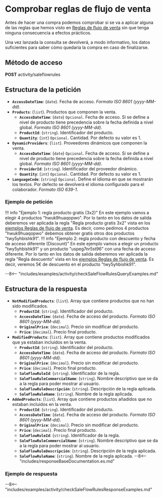 # Comprobar reglas de flujo de venta

Antes de hacer una compra podemos comprobar si se va a aplicar alguna de las reglas que hemos visto en [Reglas de flujo de venta](saleFlowRules.md) sin que tenga ninguna consecuencia a efectos prácticos.

Una vez lanzada la consulta se devolverá, a modo informativo, los datos suficientes para saber cómo quedaría la compra en caso de finalizarse.

## Método de acceso

**POST** activity/saleflowrules

## Estructura de la petición

- **``AccessDateTime``**: (``date``). Fecha de acceso. *Formato ISO 8601 (yyyy-MM-dd)*.
- **``Products``**: (``list``). Productos que componen la venta.
    - **``AccessDateTime``**: (``date``) ``Opcional``. Fecha de acceso. Si se define a nivel de producto tiene precedencia sobre la fecha definida a nivel global. *Formato ISO 8601 (yyyy-MM-dd)*.
    - **``ProductId``**: (``string``). Identificador del producto.
    - **``Quantity``**: (``int``) ``Opcional``. Cantidad. Por defecto su valor es 1.
- **``DynamicProviders``**: (``list``). Proveedores dinámicos que componen la venta.
  - **``AccessDateTime``**: (``date``) ``Opcional``. Fecha de acceso. Si se define a nivel de producto tiene precedencia sobre la fecha definida a nivel global. *Formato ISO 8601 (yyyy-MM-dd)*.
  - **``ProviderId``**: (``string``). Identificador del proveedor dinámico.
  - **``Quantity``**: (``int``) ``Opcional``. Cantidad. Por defecto su valor es 1.
- **`LanguageCode`**: (``string``) ``Opcional``. Define el idioma en que se mostrarán los textos. Por defecto se devolverá el idioma configurado para el colaborador. *Formato ISO 639-1*.

### Ejemplo de petición

!!! info "Ejemplo 1: regla producto gratis (3x2)"
    En este ejemplo vamos a elegir 4 productos "hwuk9huaqopwo". Por lo tanto en los datos de salida deberemos ver aplicada la regla "Regla producto gratis 3x2" vista en los [ejemplos Reglas de flujo de venta](saleFlowRules.md#ejemplo-de-respuesta). Es decir, como pedimos 4 productos "hwuk9huaqopwo" debemos obtener gratis otros dos productos "twy5yhbishk91".
!!! info "Ejemplo 2: regla producto con descuento y fecha de acceso diferente (Discount)"
    En este ejemplo vamos a elegir un producto "twy5yhbishk91" y un producto "uspeg7nr5st96" con una fecha de acceso diferente. Por lo tanto en los datos de salida deberemos ver aplicada la regla "Regla descuento" vista en los [ejemplos Reglas de flujo de venta](saleFlowRules.md#ejemplo-de-respuesta). Es decir, veremos 5€ de descuento en el producto "twy5yhbishk91".

--8<-- "includes/examples/activity/checkSaleFlowRulesQueryExamples.md"

## Estructura de la respuesta

- **``NotModifiedProducts``**: (``list``). Array que contiene productos que no han sido modificados.
    - **``ProductId``**: (``string``). Identificador del producto.
    - **``AccessDateTime``**: (``date``). Fecha de acceso del producto. *Formato ISO 8601 (yyyy-MM-dd)*.
    - **``OriginalPrice``**: (``decimal``). Precio sin modificar del producto.
    - **``Price``**: (``decimal``). Precio final producto.
- **``ModifiedProducts``**: (``list``). Array que contiene productos modificados que ya estaban incluidos en la venta.
    - **``ProductId``**: (``string``). Identificador del producto.
    - **``AccessDateTime``**: (``date``). Fecha de acceso del producto. *Formato ISO 8601 (yyyy-MM-dd)*.
    - **``OriginalPrice``**: (``decimal``). Precio sin modificar del producto.
    - **``Price``**: (``decimal``). Precio final producto.
    - **``SaleFlowRuleId``**: (``string``). Identificador de la regla.
    - **``SaleFlowRuleCommercialName``**: (``string``). Nombre descriptivo que se da a la regla para poder mostrar al usuario.
    - **``SaleFlowRuleDescripción``**: (``string``). Descripción de la regla aplicada.
    - **``SaleFlowRuleName``**: (``string``). Nombre de la regla aplicada.
- **``AddedProducts``**: (``list``). Array que contiene productos añadidos que no estaban incluidos en la venta.
    - **``ProductId``**: (``string``). Identificador del producto.
    - **``AccessDateTime``**: (``date``). Fecha de acceso del producto. *Formato ISO 8601 (yyyy-MM-dd)*.
    - **``OriginalPrice``**: (``decimal``). Precio sin modificar del producto.
    - **``Price``**: (``decimal``). Precio final producto.
    - **``SaleFlowRuleId``**: (``string``). Identificador de la regla.
    - **``SaleFlowRuleCommercialName``**: (``string``). Nombre descriptivo que se da a la regla para poder mostrar al usuario.
    - **``SaleFlowRuleDescripción``**: (``string``). Descripción de la regla aplicada.
    - **``SaleFlowRuleName``**: (``string``). Nombre de la regla aplicada.
--8<-- "includes/responseBaseDocumentation.es.md"

### Ejemplo de respuesta

--8<-- "includes/examples/activity/checkSaleFlowRulesResponseExamples.md"
